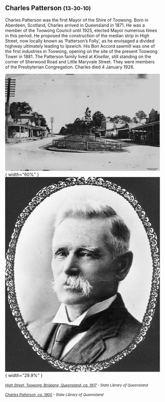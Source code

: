 ## Charles Patterson <small>(13‑30‑10)</small>

Charles Patterson was the first Mayor of the Shire of Toowong. Born in Aberdeen, Scotland, Charles arrived in Queensland in 1871. He was a member of the Toowong Council until 1925, elected Mayor numerous times in this period. He proposed the construction of the median strip in High Street, now locally known as ‘Patterson’s Folly’, as he envisaged a divided highway ultimately leading to Ipswich. His Bon Accord sawmill was one of the first industries in Toowong, opening on the site of the present Toowong Tower in 1881. The Patterson family lived at *Kinellar*, still standing on the corner of Sherwood Road and Little Maryvale Street. They were members of the Presbyterian Congregation. Charles died 4 January 1926.

![High Street, Toowong, Brisbane, Queensland, ca. 1917](../assets/high-street-toowong-ca1917.jpg){ width="60%" }    ![Charles Patterson, ca. 1900](../assets/charles-patterson.jpg){ width="29.9%" }


*<small>[High Street, Toowong, Brisbane, Queensland, ca. 1917](http://onesearch.slq.qld.gov.au/permalink/f/1upgmng/slq_alma21220078440002061) - State Library of Queensland </small>* <br>

*<small>[Charles Patterson, ca. 1900](https://onesearch.slq.qld.gov.au/permalink/61SLQ_INST/dls06p/alma99183513931702061) -  State Library of Queensland</small>*